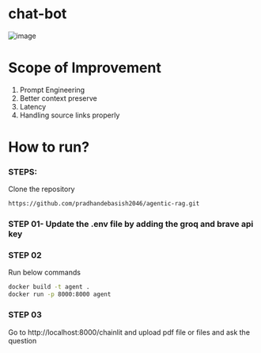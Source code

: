 # chat-bot

![image](https://github.com/user-attachments/assets/f35c31b8-39a3-4c28-a71d-d77de5850aaf)



# Scope of Improvement
1. Prompt Engineering 
2. Better context preserve
3. Latency
4. Handling source links properly



# How to run?
### STEPS:

Clone the repository

```bash
https://github.com/pradhandebasish2046/agentic-rag.git
```
### STEP 01- Update the .env file by adding the groq and brave api key
### STEP 02
Run below commands
```bash
docker build -t agent .
docker run -p 8000:8000 agent
```
### STEP 03
Go to http://localhost:8000/chainlit and upload pdf file or files and ask the question
